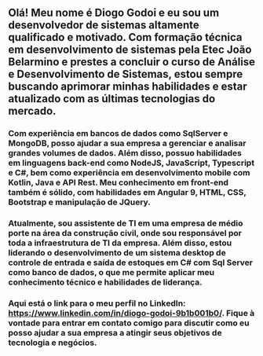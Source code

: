 ## Olá! Meu nome é Diogo Godoi e eu sou um desenvolvedor de sistemas altamente qualificado e motivado. Com formação técnica em desenvolvimento de sistemas pela Etec João Belarmino e prestes a concluir o curso de Análise e Desenvolvimento de Sistemas, estou sempre buscando aprimorar minhas habilidades e estar atualizado com as últimas tecnologias do mercado.

### Com experiência em bancos de dados como SqlServer e MongoDB, posso ajudar a sua empresa a gerenciar e analisar grandes volumes de dados. Além disso, possuo habilidades em linguagens back-end como NodeJS, JavaScript, Typescript e C#, bem como experiência em desenvolvimento mobile com Kotlin, Java e API Rest. Meu conhecimento em front-end também é sólido, com habilidades em Angular 9, HTML, CSS, Bootstrap e manipulação de JQuery.

### Atualmente, sou assistente de TI em uma empresa de médio porte na área da construção civil, onde sou responsável por toda a infraestrutura de TI da empresa. Além disso, estou liderando o desenvolvimento de um sistema desktop de controle de entrada e saída de estoques em C# com Sql Server como banco de dados, o que me permite aplicar meu conhecimento técnico e habilidades de liderança.

### Aqui está o link para o meu perfil no LinkedIn: https://www.linkedin.com/in/diogo-godoi-9b1b001b0/. Fique à vontade para entrar em contato comigo para discutir como eu posso ajudar a sua empresa a atingir seus objetivos de tecnologia e negócios.
